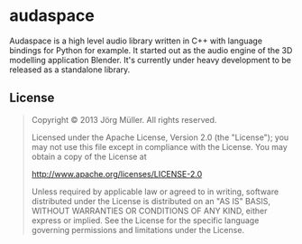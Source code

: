 audaspace
=========

Audaspace is a high level audio library written in C++ with language bindings for Python for example. It started out as the audio engine of the 3D modelling application Blender. It's currently under heavy development to be released as a standalone library.

License
-------

> Copyright © 2013 Jörg Müller. All rights reserved.
>
> Licensed under the Apache License, Version 2.0 (the "License");
> you may not use this file except in compliance with the License.
> You may obtain a copy of the License at
>
>   http://www.apache.org/licenses/LICENSE-2.0
>
> Unless required by applicable law or agreed to in writing, software
> distributed under the License is distributed on an "AS IS" BASIS,
> WITHOUT WARRANTIES OR CONDITIONS OF ANY KIND, either express or implied.
> See the License for the specific language governing permissions and
> limitations under the License.
